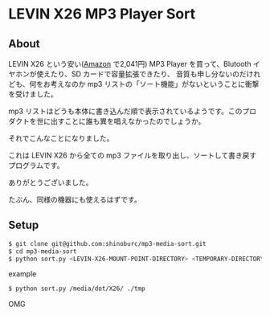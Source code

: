 LEVIN X26 MP3 Player Sort
===================

## About

LEVIN X26 という安い([Amazon](https://www.amazon.co.jp/gp/product/B06Y5S6YSZ) で2,041円) MP3 Player を買って、Blutooth イヤホンが使えたり、SD カードで容量拡張できたり、
音質も申し分ないのだけれども、何をお考えなのか mp3 リストの「ソート機能」がないということに衝撃を受けました。

mp3 リストはどうも本体に書き込んだ順で表示されているようです。このプロダクトを世に出すことに誰も異を唱えなかったのでしょうか。

それでこんなことになりました。

これは LEVIN X26 から全ての mp3 ファイルを取り出し、ソートして書き戻すプログラムです。

ありがとうございました。

たぶん、同様の機器にも使えるはずです。

## Setup

```sh
$ git clone git@github.com:shinoburc/mp3-media-sort.git
$ cd mp3-media-sort
$ python sort.py <LEVIN-X26-MOUNT-POINT-DIRECTORY> <TEMPORARY-DIRECTORY>
```

example

```sh
$ python sort.py /media/dot/X26/ ./tmp
```

OMG
